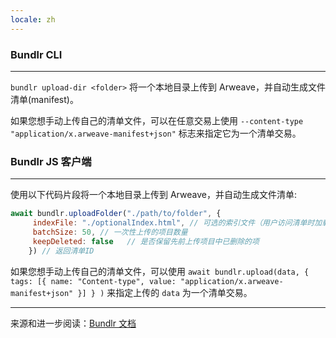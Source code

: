```yaml
---
locale: zh
---
```

### Bundlr CLI

---

`bundlr upload-dir <folder>` 将一个本地目录上传到 Arweave，并自动生成文件清单(manifest)。

如果您想手动上传自己的清单文件，可以在任意交易上使用 `--content-type "application/x.arweave-manifest+json"` 标志来指定它为一个清单交易。

### Bundlr JS 客户端

---

使用以下代码片段将一个本地目录上传到 Arweave，并自动生成文件清单:

```js
await bundlr.uploadFolder("./path/to/folder", {
     indexFile: "./optionalIndex.html", // 可选的索引文件（用户访问清单时加载的文件）
     batchSize: 50, // 一次性上传的项目数量
     keepDeleted: false   // 是否保留先前上传项目中已删除的项
    }) // 返回清单ID
```

如果您想手动上传自己的清单文件，可以使用 `await bundlr.upload(data, { tags: [{ name: "Content-type", value: "application/x.arweave-manifest+json" }] } )` 来指定上传的 `data` 为一个清单交易。

---

来源和进一步阅读：[Bundlr 文档](https://docs.bundlr.network/docs/overview)